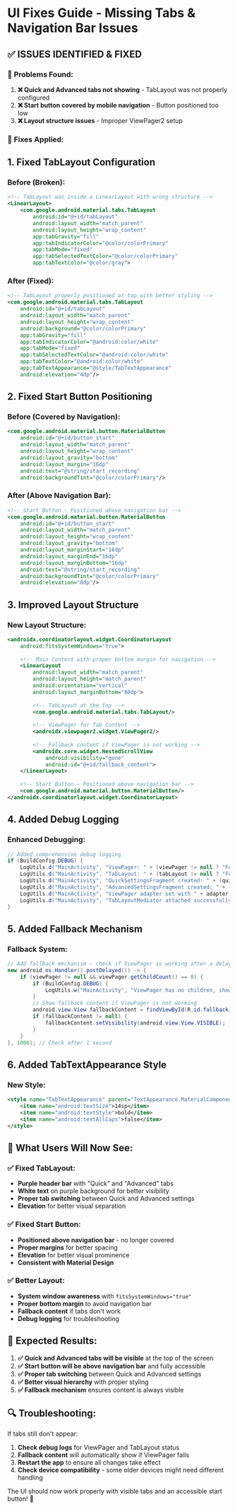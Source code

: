 # UI Fixes Guide - Missing Tabs & Navigation Bar Issues

## ✅ **ISSUES IDENTIFIED & FIXED**

### 🚨 **Problems Found:**

1. **❌ Quick and Advanced tabs not showing** - TabLayout was not properly configured
2. **❌ Start button covered by mobile navigation** - Button positioned too low
3. **❌ Layout structure issues** - Improper ViewPager2 setup

### 🔧 **Fixes Applied:**

## **1. Fixed TabLayout Configuration**

### **Before (Broken):**
```xml
<!-- TabLayout was inside a LinearLayout with wrong structure -->
<LinearLayout>
    <com.google.android.material.tabs.TabLayout
        android:id="@+id/tabLayout"
        android:layout_width="match_parent"
        android:layout_height="wrap_content"
        app:tabGravity="fill"
        app:tabIndicatorColor="@color/colorPrimary"
        app:tabMode="fixed"
        app:tabSelectedTextColor="@color/colorPrimary"
        app:tabTextColor="@color/gray">
```

### **After (Fixed):**
```xml
<!-- TabLayout properly positioned at top with better styling -->
<com.google.android.material.tabs.TabLayout
    android:id="@+id/tabLayout"
    android:layout_width="match_parent"
    android:layout_height="wrap_content"
    android:background="@color/colorPrimary"
    app:tabGravity="fill"
    app:tabIndicatorColor="@android:color/white"
    app:tabMode="fixed"
    app:tabSelectedTextColor="@android:color/white"
    app:tabTextColor="@android:color/white"
    app:tabTextAppearance="@style/TabTextAppearance"
    android:elevation="4dp"/>
```

## **2. Fixed Start Button Positioning**

### **Before (Covered by Navigation):**
```xml
<com.google.android.material.button.MaterialButton
    android:id="@+id/button_start"
    android:layout_width="match_parent"
    android:layout_height="wrap_content"
    android:layout_gravity="bottom"
    android:layout_margin="16dp"
    android:text="@string/start_recording"
    android:backgroundTint="@color/colorPrimary"/>
```

### **After (Above Navigation Bar):**
```xml
<!-- Start Button - Positioned above navigation bar -->
<com.google.android.material.button.MaterialButton
    android:id="@+id/button_start"
    android:layout_width="match_parent"
    android:layout_height="wrap_content"
    android:layout_gravity="bottom"
    android:layout_marginStart="16dp"
    android:layout_marginEnd="16dp"
    android:layout_marginBottom="16dp"
    android:text="@string/start_recording"
    android:backgroundTint="@color/colorPrimary"
    android:elevation="8dp"/>
```

## **3. Improved Layout Structure**

### **New Layout Structure:**
```xml
<androidx.coordinatorlayout.widget.CoordinatorLayout
    android:fitsSystemWindows="true">
    
    <!-- Main Content with proper bottom margin for navigation -->
    <LinearLayout
        android:layout_width="match_parent"
        android:layout_height="match_parent"
        android:orientation="vertical"
        android:layout_marginBottom="80dp">
        
        <!-- TabLayout at the top -->
        <com.google.android.material.tabs.TabLayout/>
        
        <!-- ViewPager for Tab Content -->
        <androidx.viewpager2.widget.ViewPager2/>
        
        <!-- Fallback content if ViewPager is not working -->
        <androidx.core.widget.NestedScrollView
            android:visibility="gone"
            android:id="@+id/fallback_content">
    </LinearLayout>
    
    <!-- Start Button - Positioned above navigation bar -->
    <com.google.android.material.button.MaterialButton/>
</androidx.coordinatorlayout.widget.CoordinatorLayout>
```

## **4. Added Debug Logging**

### **Enhanced Debugging:**
```java
// Added comprehensive debug logging
if (BuildConfig.DEBUG) {
    LogUtils.d("MainActivity", "ViewPager: " + (viewPager != null ? "Found" : "NULL"));
    LogUtils.d("MainActivity", "TabLayout: " + (tabLayout != null ? "Found" : "NULL"));
    LogUtils.d("MainActivity", "QuickSettingsFragment created: " + (quickSettingsFragment != null));
    LogUtils.d("MainActivity", "AdvancedSettingsFragment created: " + (advancedSettingsFragment != null));
    LogUtils.d("MainActivity", "ViewPager adapter set with " + adapter.getItemCount() + " fragments");
    LogUtils.d("MainActivity", "TabLayoutMediator attached successfully");
}
```

## **5. Added Fallback Mechanism**

### **Fallback System:**
```java
// Add fallback mechanism - check if ViewPager is working after a delay
new android.os.Handler().postDelayed(() -> {
    if (viewPager != null && viewPager.getChildCount() == 0) {
        if (BuildConfig.DEBUG) {
            LogUtils.w("MainActivity", "ViewPager has no children, showing fallback content");
        }
        // Show fallback content if ViewPager is not working
        android.view.View fallbackContent = findViewById(R.id.fallback_content);
        if (fallbackContent != null) {
            fallbackContent.setVisibility(android.view.View.VISIBLE);
        }
    }
}, 1000); // Check after 1 second
```

## **6. Added TabTextAppearance Style**

### **New Style:**
```xml
<style name="TabTextAppearance" parent="TextAppearance.MaterialComponents.Button">
    <item name="android:textSize">14sp</item>
    <item name="android:textStyle">bold</item>
    <item name="android:textAllCaps">false</item>
</style>
```

## 📱 **What Users Will Now See:**

### **✅ Fixed TabLayout:**
- **Purple header bar** with "Quick" and "Advanced" tabs
- **White text** on purple background for better visibility
- **Proper tab switching** between Quick and Advanced settings
- **Elevation** for better visual separation

### **✅ Fixed Start Button:**
- **Positioned above navigation bar** - no longer covered
- **Proper margins** for better spacing
- **Elevation** for better visual prominence
- **Consistent with Material Design**

### **✅ Better Layout:**
- **System window awareness** with `fitsSystemWindows="true"`
- **Proper bottom margin** to avoid navigation bar
- **Fallback content** if tabs don't work
- **Debug logging** for troubleshooting

## 🎯 **Expected Results:**

1. **✅ Quick and Advanced tabs will be visible** at the top of the screen
2. **✅ Start button will be above navigation bar** and fully accessible
3. **✅ Proper tab switching** between Quick and Advanced settings
4. **✅ Better visual hierarchy** with proper styling
5. **✅ Fallback mechanism** ensures content is always visible

## 🔍 **Troubleshooting:**

If tabs still don't appear:
1. **Check debug logs** for ViewPager and TabLayout status
2. **Fallback content** will automatically show if ViewPager fails
3. **Restart the app** to ensure all changes take effect
4. **Check device compatibility** - some older devices might need different handling

The UI should now work properly with visible tabs and an accessible start button! 🎉
